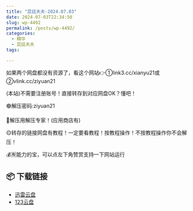 ```yaml
---
title: "昆廷夫夫-2024.07.03"
date: 2024-07-03T22:34:50
slug: wp-4492
permalink: /posts/wp-4492/
categories:
  - 精华
  - 昆廷夫夫
tags:

---
```


如果两个网盘都没有资源了，看这个网站👉①link3.cc/xianyu21或②vlink.cc/ziyuan21

(本站)不需要注册账号！直接转存到对应网盘OK？懂吧！

🟢解压密码:ziyuan21

🔵解压用解压专家！(应用商店有)

🟡转存的链接网盘有教程！一定要看教程！按教程操作！不按教程操作你不会解压！

💰🈶能力的宝，可以点左下角赞赏支持一下网站运行

## 📦 下载链接
- [迅雷云盘](https://blziyuan21.com/pay-download/4492?key=d362de72c2&down_id=0)
- [123云盘](https://blziyuan21.com/pay-download/4492?key=d362de72c2&down_id=1)

